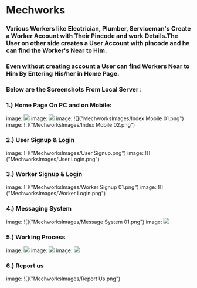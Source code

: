 # Mechworks

### Various Workers like Electrician, Plumber, Serviceman's Create a Worker Account with Their Pincode and work Details.The User on other side creates a User Account with pincode and he can find the Worker's Near to Him.

### Even without creating account a User can find Workers Near to Him By Entering His/her in Home Page.

### Below are the Screenshots From Local Server : 

### 1.) Home Page On PC and on Mobile:
image: ![]("MechworksImages/Index01.png")
image: ![]("MechworksImages/Index02.png")
image: ![]("MechworksImages/Index Mobile 01.png")
image: ![]("MechworksImages/Index Mobile 02.png")

### 2.) User Signup & Login
image: ![]("MechworksImages/User Signup.png")
image: ![]("MechworksImages/User Login.png")

### 3.) Worker Signup & Login
image: ![]("MechworksImages/Worker Signup 01.png")
image: ![]("MechworksImages/Worker Login.png")

### 4.) Messaging System
image: ![]("MechworksImages/Message System 01.png")
image: ![]("MechworksImages/Chat.png")

### 5.) Working Process
image: ![]("MechworksImages/Work01.png")
image: ![]("MechworksImages/Work02.png")
image: ![]("MechworksImages/Work03.png")

### 6.) Report us
image: ![]("MechworksImages/Report Us.png")
